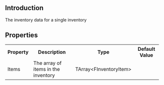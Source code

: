 ## Introduction
The inventory data for a single inventory

## Properties
<table>
	<tr>
		<th>Property</th>
		<th>Description</th>
		<th>Type</th>
		<th>Default Value</th>
	</tr>
	<tr>
		<td>Items</td>
		<td>The array of items in the inventory</td>
		<td>TArray&lt;FInventoryItem&gt;</td>
		<td></td>
	</tr>
</table>
